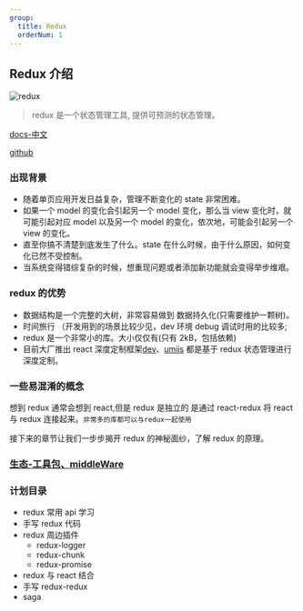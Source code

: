 ```yaml
---
group:
  title: Redux
  orderNum: 1
---
```


## Redux 介绍

![redux](https://www.redux.org.cn/assets/images/logo.png)

> redux 是一个状态管理工具, 提供可预测的状态管理。

[docs-中文](https://www.redux.org.cn)

[github](https://github.com/reduxjs/redux/tree/master/src)

### 出现背景

- 随着单页应用开发日益复杂，管理不断变化的 state 非常困难。
- 如果一个 model 的变化会引起另一个 model 变化，那么当 view 变化时，就可能引起对应 model 以及另一个 model 的变化，依次地，可能会引起另一个 view 的变化。
- 直至你搞不清楚到底发生了什么。state 在什么时候，由于什么原因，如何变化已然不受控制。
- 当系统变得错综复杂的时候，想重现问题或者添加新功能就会变得举步维艰。

### redux 的优势

- 数据结构是一个完整的大树，非常容易做到 数据持久化(只需要维护一颗树)。
- 时间旅行 （开发用到的场景比较少见，dev 环境 debug 调试时用的比较多;
- redux 是一个非常小的库。大小仅仅有(只有 2kB，包括依赖)
- 目前大厂推出 react 深度定制框架[dev](https://dvajs.com/)、[umijs](https://umijs.org/zh-CN) 都是基于 redux 状态管理进行深度定制。

### 一些易混淆的概念

想到 redux 通常会想到 react,但是 redux 是独立的 是通过 react-redux 将 react 与 redux 连接起来。`非常多的库都可以与redux一起使用`

接下来的章节让我们一步步揭开 redux 的神秘面纱，了解 redux 的原理。

### [生态-工具包、middleWare](https://www.redux.org.cn/docs/introduction/Ecosystem.html)

### 计划目录

- redux 常用 api 学习
- 手写 redux 代码
- redux 周边插件
  - redux-logger
  - redux-chunk
  - redux-promise
- redux 与 react 结合
- 手写 redux-redux
- saga
